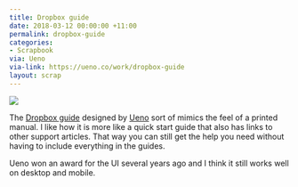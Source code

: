 ```yaml
---
title: Dropbox guide
date: 2018-03-12 00:00:00 +11:00
permalink: dropbox-guide
categories:
- Scrapbook
via: Ueno
via-link: https://ueno.co/work/dropbox-guide
layout: scrap
---
```


![](https://cdn.ueno.co/build/e7d21073867dca929bdd9017cc0b3f8c.png)

The [Dropbox guide](https://www.dropbox.com/guide) designed by [Ueno](https://ueno.co/work/dropbox-guide) sort of mimics the feel of a printed manual. I like how it is more like a quick start guide that also has links to other support articles. That way you can still get the help you need without having to include everything in the guides.

Ueno won an award for the UI several years ago and I think it still works well on desktop and mobile.

